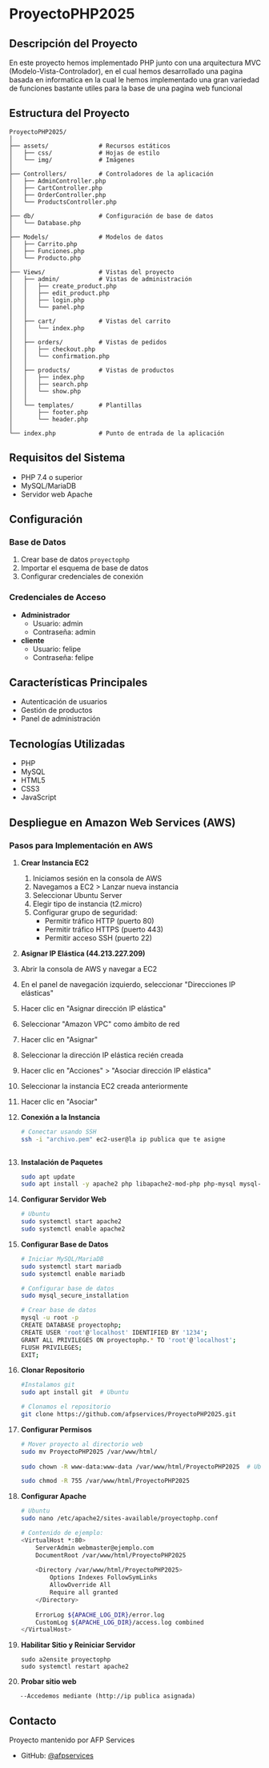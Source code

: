 # ProyectoPHP2025

## Descripción del Proyecto
En este proyecto hemos implementado PHP junto con una arquitectura MVC (Modelo-Vista-Controlador), en el cual hemos desarrollado una pagina basada en informatica en la cual le hemos implementado una gran variedad de funciones bastante utiles para la base de una pagina web funcional 

## Estructura del Proyecto
```
ProyectoPHP2025/
│
├── assets/              # Recursos estáticos
│   ├── css/             # Hojas de estilo
│   └── img/             # Imágenes
│
├── Controllers/         # Controladores de la aplicación
│   ├── AdminController.php
│   ├── CartController.php
│   ├── OrderController.php
│   └── ProductsController.php
│
├── db/                  # Configuración de base de datos
│   └── Database.php
│
├── Models/              # Modelos de datos
│   ├── Carrito.php
│   ├── Funciones.php
│   └── Producto.php
│
├── Views/               # Vistas del proyecto
│   ├── admin/           # Vistas de administración
│   │   ├── create_product.php
│   │   ├── edit_product.php
│   │   ├── login.php
│   │   └── panel.php
│   │
│   ├── cart/            # Vistas del carrito
│   │   └── index.php
│   │
│   ├── orders/          # Vistas de pedidos
│   │   ├── checkout.php
│   │   └── confirmation.php
│   │
│   ├── products/        # Vistas de productos
│   │   ├── index.php
│   │   ├── search.php
│   │   └── show.php
│   │
│   └── templates/       # Plantillas
│       ├── footer.php
│       └── header.php
│
└── index.php            # Punto de entrada de la aplicación
```

## Requisitos del Sistema
- PHP 7.4 o superior
- MySQL/MariaDB
- Servidor web Apache

## Configuración

### Base de Datos
1. Crear base de datos `proyectophp`
2. Importar el esquema de base de datos
3. Configurar credenciales de conexión

### Credenciales de Acceso
- **Administrador**
  - Usuario: admin
  - Contraseña: admin
- **cliente**
  - Usuario: felipe
  - Contraseña: felipe
## Características Principales
- Autenticación de usuarios
- Gestión de productos
- Panel de administración

## Tecnologías Utilizadas
- PHP
- MySQL
- HTML5
- CSS3
- JavaScript

## Despliegue en Amazon Web Services (AWS)
### Pasos para Implementación en AWS

1. **Crear Instancia EC2**
   1. Iniciamos sesión en la consola de AWS
   2. Navegamos a EC2 > Lanzar nueva instancia
   3. Seleccionar Ubuntu Server
   4. Elegir tipo de instancia (t2.micro)
   5. Configurar grupo de seguridad:
      * Permitir tráfico HTTP (puerto 80)
      * Permitir tráfico HTTPS (puerto 443)
      * Permitir acceso SSH (puerto 22)
2. **Asignar IP Elástica (44.213.227.209)**

 1. Abrir la consola de AWS y navegar a EC2
   2. En el panel de navegación izquierdo, seleccionar "Direcciones IP elásticas"
   3. Hacer clic en "Asignar dirección IP elástica"
   4. Seleccionar "Amazon VPC" como ámbito de red
   5. Hacer clic en "Asignar"
   6. Seleccionar la dirección IP elástica recién creada
   7. Hacer clic en "Acciones" > "Asociar dirección IP elástica"
   8. Seleccionar la instancia EC2 creada anteriormente
   9. Hacer clic en "Asociar"

2. **Conexión a la Instancia**
   ```bash
   # Conectar usando SSH
   ssh -i "archivo.pem" ec2-user@la ip publica que te asigne
  
   ```

3. **Instalación de Paquetes**
   ```bash
   sudo apt update
   sudo apt install -y apache2 php libapache2-mod-php php-mysql mysql-server
   ```

4. **Configurar Servidor Web**
   ```bash
   # Ubuntu
   sudo systemctl start apache2
   sudo systemctl enable apache2
   ```

5. **Configurar Base de Datos**
   ```bash
   # Iniciar MySQL/MariaDB
   sudo systemctl start mariadb
   sudo systemctl enable mariadb
   
   # Configurar base de datos
   sudo mysql_secure_installation
   
   # Crear base de datos
   mysql -u root -p
   CREATE DATABASE proyectophp;
   CREATE USER 'root'@'localhost' IDENTIFIED BY '1234';
   GRANT ALL PRIVILEGES ON proyectophp.* TO 'root'@'localhost';
   FLUSH PRIVILEGES;
   EXIT;
   ```

6. **Clonar Repositorio**
   ```bash
   #Instalamos git
   sudo apt install git  # Ubuntu
   
   # Clonamos el repositorio
   git clone https://github.com/afpservices/ProyectoPHP2025.git
   ```

7. **Configurar Permisos**
   ```bash
   # Mover proyecto al directorio web
   sudo mv ProyectoPHP2025 /var/www/html/
  
   sudo chown -R www-data:www-data /var/www/html/ProyectoPHP2025  # Ubuntu
   
   sudo chmod -R 755 /var/www/html/ProyectoPHP2025
   ```

8. **Configurar Apache**
   ```bash
   # Ubuntu
   sudo nano /etc/apache2/sites-available/proyectophp.conf
   
   # Contenido de ejemplo:
   <VirtualHost *:80>
       ServerAdmin webmaster@ejemplo.com
       DocumentRoot /var/www/html/ProyectoPHP2025
       
       <Directory /var/www/html/ProyectoPHP2025>
           Options Indexes FollowSymLinks
           AllowOverride All
           Require all granted
       </Directory>
       
       ErrorLog ${APACHE_LOG_DIR}/error.log
       CustomLog ${APACHE_LOG_DIR}/access.log combined
   </VirtualHost>
   ```

10. **Habilitar Sitio y Reiniciar Servidor**
     ```
    sudo a2ensite proyectophp
    sudo systemctl restart apache2
    ```
12. **Probar sitio web**
 ```
    --Accedemos mediante (http://ip publica asignada)
 ```
## Contacto
Proyecto mantenido por AFP Services
- GitHub: [@afpservices](https://github.com/afpservices)
